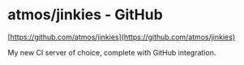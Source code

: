 <!--
id: 3313397992
link: http://tumblr.atmos.org/post/3313397992/atmos-jinkies-github
slug: atmos-jinkies-github
date: Tue Feb 15 2011 12:32:29 GMT-0800 (PST)
publish: 2011-02-015
tags: 
title: atmos/jinkies - GitHub
-->


atmos/jinkies - GitHub
======================

[https://github.com/atmos/jinkies](https://github.com/atmos/jinkies)

My new CI server of choice, complete with GitHub integration.

